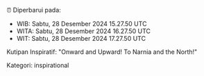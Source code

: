 ⏰ Diperbarui pada:
- WIB: Sabtu, 28 Desember 2024 15.27.50 UTC
- WITA: Sabtu, 28 Desember 2024 16.27.50 UTC
- WIT: Sabtu, 28 Desember 2024 17.27.50 UTC

Kutipan Inspiratif:
"Onward and Upward!  To Narnia and the North!"


Kategori: inspirational

